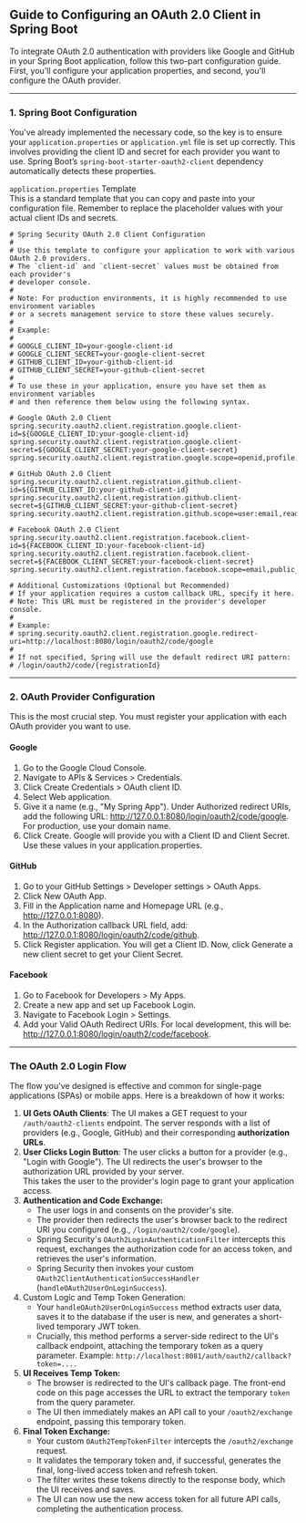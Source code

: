 ## Guide to Configuring an OAuth 2.0 Client in Spring Boot

To integrate OAuth 2.0 authentication with providers like Google and GitHub 
in your Spring Boot application, follow this two-part configuration guide. 
First, you'll configure your application properties, and second, you'll configure the OAuth provider.

---

### 1. Spring Boot Configuration

You've already implemented the necessary code, so the key is to ensure your `application.properties` 
or `application.yml` file is set up correctly. This involves providing the client ID and secret 
for each provider you want to use. Spring Boot’s `spring-boot-starter-oauth2-client` dependency automatically 
detects these properties.

`application.properties` Template  
This is a standard template that you can copy and paste into your configuration file. 
Remember to replace the placeholder values with your actual client IDs and secrets.

```properties
# Spring Security OAuth 2.0 Client Configuration
#
# Use this template to configure your application to work with various OAuth 2.0 providers.
# The `client-id` and `client-secret` values must be obtained from each provider's
# developer console.
#
# Note: For production environments, it is highly recommended to use environment variables
# or a secrets management service to store these values securely.
#
# Example:
#
# GOOGLE_CLIENT_ID=your-google-client-id
# GOOGLE_CLIENT_SECRET=your-google-client-secret
# GITHUB_CLIENT_ID=your-github-client-id
# GITHUB_CLIENT_SECRET=your-github-client-secret
#
# To use these in your application, ensure you have set them as environment variables
# and then reference them below using the following syntax.

# Google OAuth 2.0 Client
spring.security.oauth2.client.registration.google.client-id=${GOOGLE_CLIENT_ID:your-google-client-id}
spring.security.oauth2.client.registration.google.client-secret=${GOOGLE_CLIENT_SECRET:your-google-client-secret}
spring.security.oauth2.client.registration.google.scope=openid,profile,email

# GitHub OAuth 2.0 Client
spring.security.oauth2.client.registration.github.client-id=${GITHUB_CLIENT_ID:your-github-client-id}
spring.security.oauth2.client.registration.github.client-secret=${GITHUB_CLIENT_SECRET:your-github-client-secret}
spring.security.oauth2.client.registration.github.scope=user:email,read:user

# Facebook OAuth 2.0 Client
spring.security.oauth2.client.registration.facebook.client-id=${FACEBOOK_CLIENT_ID:your-facebook-client-id}
spring.security.oauth2.client.registration.facebook.client-secret=${FACEBOOK_CLIENT_SECRET:your-facebook-client-secret}
spring.security.oauth2.client.registration.facebook.scope=email,public_profile

# Additional Customizations (Optional but Recommended)
# If your application requires a custom callback URL, specify it here.
# Note: This URL must be registered in the provider's developer console.
#
# Example:
# spring.security.oauth2.client.registration.google.redirect-uri=http://localhost:8080/login/oauth2/code/google
#
# If not specified, Spring will use the default redirect URI pattern:
# /login/oauth2/code/{registrationId}
```

---

### 2. OAuth Provider Configuration

This is the most crucial step. You must register your application with each OAuth provider you want to use.

#### Google

1. Go to the Google Cloud Console. 
2. Navigate to APIs & Services > Credentials. 
3. Click Create Credentials > OAuth client ID. 
4. Select Web application. 
5. Give it a name (e.g., "My Spring App"). Under Authorized redirect URIs, 
add the following URL: http://127.0.0.1:8080/login/oauth2/code/google. For production, use your domain name.
6. Click Create. Google will provide you with a Client ID and Client Secret. 
Use these values in your application.properties.

#### GitHub

1. Go to your GitHub Settings > Developer settings > OAuth Apps.
2. Click New OAuth App. 
3. Fill in the Application name and Homepage URL (e.g., http://127.0.0.1:8080).
4. In the Authorization callback URL field, add: http://127.0.0.1:8080/login/oauth2/code/github.
5. Click Register application. You will get a Client ID. Now, click Generate a new client secret to get your Client Secret.

#### Facebook

1. Go to Facebook for Developers > My Apps. 
2. Create a new app and set up Facebook Login. 
3. Navigate to Facebook Login > Settings. 
4. Add your Valid OAuth Redirect URIs. For local development, this will be: http://127.0.0.1:8080/login/oauth2/code/facebook.

---

### The OAuth 2.0 Login Flow

The flow you've designed is effective and common for single-page applications (SPAs) or mobile apps. 
Here is a breakdown of how it works:

1. **UI Gets OAuth Clients**: The UI makes a GET request to your `/auth/oauth2-clients` endpoint. 
The server responds with a list of providers (e.g., Google, GitHub) and their corresponding **authorization URLs**.
2. **User Clicks Login Button**: The user clicks a button for a provider (e.g., "Login with Google"). 
The UI redirects the user's browser to the authorization URL provided by your server.  
This takes the user to the provider's login page to grant your application access.
3. **Authentication and Code Exchange:**
   - The user logs in and consents on the provider's site. 
   - The provider then redirects the user's browser back to the redirect URI you configured (e.g., `/login/oauth2/code/google`). 
   - Spring Security's `OAuth2LoginAuthenticationFilter` intercepts this request, 
exchanges the authorization code for an access token, and retrieves the user's information.
   - Spring Security then invokes your custom `OAuth2ClientAuthenticationSuccessHandler` (`handleOAuth2UserOnLoginSuccess`).
4. Custom Logic and Temp Token Generation:
   - Your `handleOAuth2UserOnLoginSuccess` method extracts user data, saves it to the database if the user is new, 
and generates a short-lived temporary JWT token.
   - Crucially, this method performs a server-side redirect to the UI's callback endpoint, attaching the temporary token as a query parameter. 
Example: `http://localhost:8081/auth/oauth2/callback?token=....`
5. **UI Receives Temp Token:**
   - The browser is redirected to the UI's callback page. The front-end code on this page accesses 
the URL to extract the temporary `token` from the query parameter.
   - The UI then immediately makes an API call to your `/oauth2/exchange` endpoint, passing this temporary token.
6. **Final Token Exchange:**
   - Your custom `OAuth2TempTokenFilter` intercepts the `/oauth2/exchange` request.
   - It validates the temporary token and, if successful, generates the final, long-lived access token and refresh token.
   - The filter writes these tokens directly to the response body, which the UI receives and saves.
   - The UI can now use the new access token for all future API calls, completing the authentication process.